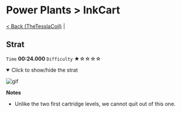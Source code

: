 # Power Plants > InkCart

[< Back (TheTesslaCoil)](https://github.com/Doublevil/scbspeedrun/blob/main/levels/PP/TheTesslaCoil.md) | 

## Strat

`Time` **00:24.000** `Difficulty` ★☆☆☆☆
<details open>
  <summary>Click to show/hide the strat</summary>

  ![gif](https://github.com/Doublevil/scbspeedrun/blob/main/media/levels/PP/InkCart_Strat.webp)

  **Notes**
  - Unlike the two first cartridge levels, we cannot quit out of this one.
</details>
